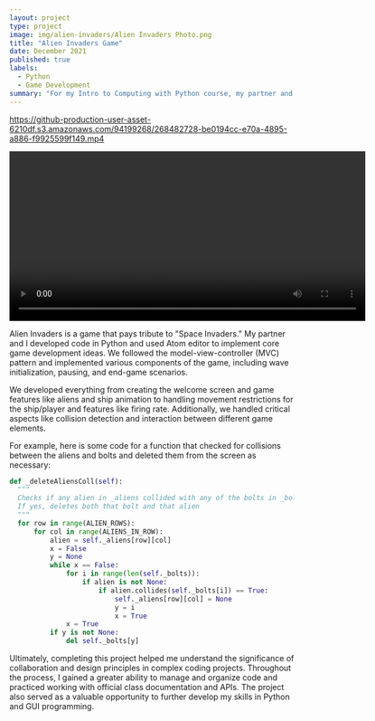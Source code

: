 ```yaml
---
layout: project
type: project
image: img/alien-invaders/Alien Invaders Photo.png
title: "Alien Invaders Game"
date: December 2021
published: true
labels:
  - Python
  - Game Development
summary: "For my Intro to Computing with Python course, my partner and I developed code in Python to create a game similar to the classic game 'Space Invaders.'"
---
```


https://github-production-user-asset-6210df.s3.amazonaws.com/94199268/268482728-be0194cc-e70a-4895-a886-f9925599f149.mp4

<video width="630" height="300" src="https://github-production-user-asset-6210df.s3.amazonaws.com/94199268/268482728-be0194cc-e70a-4895-a886-f9925599f149.mp4"></video>


Alien Invaders is a game that pays tribute to "Space Invaders." My partner and I developed code in Python and used Atom editor to implement core game development ideas. We followed the model-view-controller (MVC) pattern and implemented various components of the game, including wave initialization, pausing, and end-game scenarios. 

We developed everything from creating the welcome screen and game features like aliens and ship animation to handling movement restrictions for the ship/player and features like firing rate. Additionally, we handled critical aspects like collision detection and interaction between different game elements. 

For example, here is some code for a function that checked for collisions between the aliens and bolts and deleted them from the screen as necessary:

```python
def _deleteAliensColl(self):
  """
  Checks if any alien in _aliens collided with any of the bolts in _bolts
  If yes, deletes both that bolt and that alien
  """
  for row in range(ALIEN_ROWS):
      for col in range(ALIENS_IN_ROW):
          alien = self._aliens[row][col]
          x = False
          y = None
          while x == False:
              for i in range(len(self._bolts)):
                  if alien is not None:
                      if alien.collides(self._bolts[i]) == True:
                          self._aliens[row][col] = None
                          y = i
                          x = True
              x = True
          if y is not None:
              del self._bolts[y]
```

Ultimately, completing this project helped me understand the significance of collaboration and design principles in complex coding projects. Throughout the process, I gained a greater ability to manage and organize code and practiced working with official class documentation and APIs. The project also served as a valuable opportunity to further develop my skills in Python and GUI programming. 
